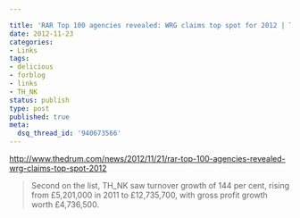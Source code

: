 ```yaml
---

title: 'RAR Top 100 agencies revealed: WRG claims top spot for 2012 | The Drum'
date: 2012-11-23
categories:
- Links
tags:
- delicious
- forblog
- links
- TH_NK
status: publish
type: post
published: true
meta:
  dsq_thread_id: '940673566'
---
```

<p><a href="http://www.thedrum.com/news/2012/11/21/rar-top-100-agencies-revealed-wrg-claims-top-spot-2012">http://www.thedrum.com/news/2012/11/21/rar-top-100-agencies-revealed-wrg-claims-top-spot-2012</a></p>

<blockquote>
  Second on the list, TH_NK saw turnover growth of 144 per cent, rising from £5,201,000 in 2011 to £12,735,700, with gross profit growth worth £4,736,500.


</blockquote>
